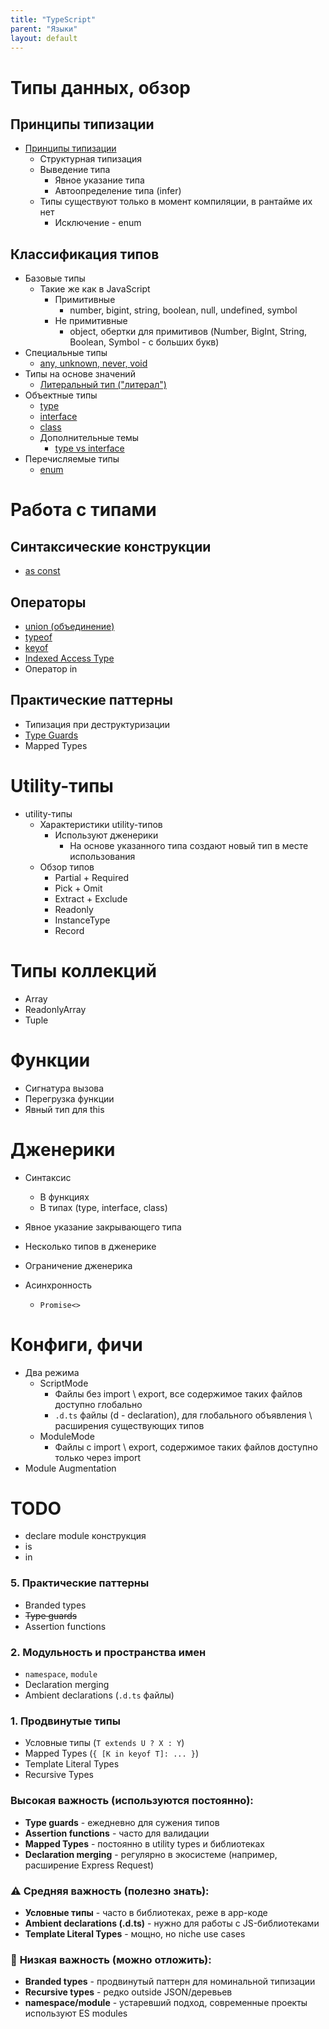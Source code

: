 ```yaml
---
title: "TypeScript"
parent: "Языки"
layout: default
---
```




# Типы данных, обзор

## Принципы типизации

- [Принципы типизации](принципы-типизации)
  - Структурная типизация
  - Выведение типа
    - Явное указание типа
    - Автоопределение типа (infer)
  - Типы существуют только в момент компиляции, в рантайме их нет
    - Исключение - enum

## Классификация типов

- Базовые типы
  - Такие же как в JavaScript
    - Примитивные
      - number, bigint, string, boolean, null, undefined, symbol
    - Не примитивные
      - object, обертки для примитивов (Number, BigInt, String, Boolean, Symbol - с больших букв)
- Специальные типы
  - [any, unknown, never, void](any-unknown-never-void)
- Типы на основе значений
  - [Литеральный тип ("литерал")](литеральный-тип)
- Объектные типы
  - [type](type)
  - [interface](interface)
  - [class](class)
  - Дополнительные темы
    - [type vs interface](type-vs-interface)
- Перечисляемые типы
  - [enum](enum)



# Работа с типами

## Синтаксические конструкции

- [as const](as-const)

## Операторы

- [union (объединение)](union)
- [typeof](typeof)
- [keyof](keyof)
- [Indexed Access Type](indexed-access-type)
- Оператор in

## Практические паттерны

- Типизация при деструктуризации
- [Type Guards](type-guards)
- Mapped Types



# Utility-типы

- utility-типы
  - Характеристики utility-типов
    - Используют дженерики
      - На основе указанного типа создают новый тип в месте использования
  - Обзор типов
    - Partial + Required
    - Pick + Omit
    - Extract + Exclude
    - Readonly
    - InstanceType
    - Record



# Типы коллекций

- Array
- ReadonlyArray
- Tuple



# Функции

- Сигнатура вызова
- Перегрузка функции
- Явный тип для this

# Дженерики

- Синтаксис

  - В функциях
  - В типах (type, interface, class)

- Явное указание закрывающего типа

- Несколько типов в дженерике

- Ограничение дженерика

- Асинхронность

  - `Promise<>`

  



# Конфиги, фичи

- Два режима
  - ScriptMode
    - Файлы без import \ export, все содержимое таких файлов доступно глобально
    - `.d.ts` файлы (d - declaration), для глобального объявления \ расширения существующих типов
  - ModuleMode
    - Файлы с import \ export, содержимое таких файлов доступно только через import
- Module Augmentation



# TODO

- declare module конструкция
- is
- in

### 5. **Практические паттерны**

- Branded types
- ~~Type guards~~
- Assertion functions

### 2. **Модульность и пространства имен**

- `namespace`, `module`
- Declaration merging
- Ambient declarations (`.d.ts` файлы)

### 1. **Продвинутые типы**

- Условные типы (`T extends U ? X : Y`)
- Mapped Types (`{ [K in keyof T]: ... }`)
- Template Literal Types
- Recursive Types



### **Высокая важность (используются постоянно):**

- **Type guards** - ежедневно для сужения типов
- **Assertion functions** - часто для валидации
- **Mapped Types** - постоянно в utility types и библиотеках
- **Declaration merging** - регулярно в экосистеме (например, расширение Express Request)

### ⚠️ **Средняя важность (полезно знать):**

- **Условные типы** - часто в библиотеках, реже в app-коде
- **Ambient declarations (.d.ts)** - нужно для работы с JS-библиотеками
- **Template Literal Types** - мощно, но niche use cases

### 🔶 **Низкая важность (можно отложить):**

- **Branded types** - продвинутый паттерн для номинальной типизации
- **Recursive types** - редко outside JSON/деревьев
- **namespace/module** - устаревший подход, современные проекты используют ES modules